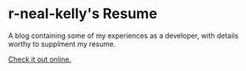 # r-neal-kelly's Resume
A blog containing some of my experiences as a developer, with details worthy to supplment my resume.

[Check it out online.](https://r-neal-kelly.github.io/resume)
